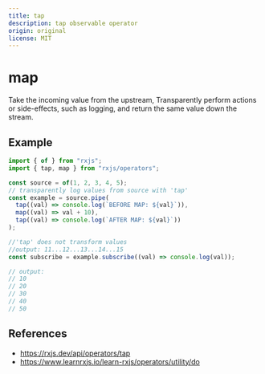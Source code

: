 ```yaml
---
title: tap
description: tap observable operator
origin: original
license: MIT
---
```


# map

Take the incoming value from the upstream, Transparently perform actions or side-effects, such as logging, and return the same value down the stream.

## Example

```js
import { of } from "rxjs";
import { tap, map } from "rxjs/operators";

const source = of(1, 2, 3, 4, 5);
// transparently log values from source with 'tap'
const example = source.pipe(
  tap((val) => console.log(`BEFORE MAP: ${val}`)),
  map((val) => val + 10),
  tap((val) => console.log(`AFTER MAP: ${val}`))
);

//'tap' does not transform values
//output: 11...12...13...14...15
const subscribe = example.subscribe((val) => console.log(val));

// output:
// 10
// 20
// 30
// 40
// 50
```

## References

- https://rxjs.dev/api/operators/tap
- https://www.learnrxjs.io/learn-rxjs/operators/utility/do
